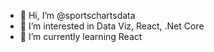 - 👋 Hi, I’m @sportschartsdata
- 👀 I’m interested in Data Viz, React, .Net Core
- 🌱 I’m currently learning React

<!---
sportschartsdata/sportschartsdata is a ✨ special ✨ repository because its `README.md` (this file) appears on your GitHub profile.
You can click the Preview link to take a look at your changes.
--->
